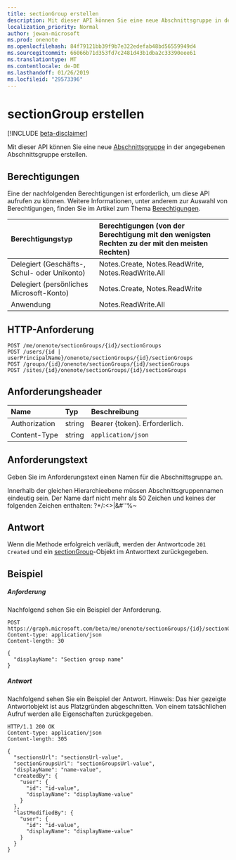 ```yaml
---
title: sectionGroup erstellen
description: Mit dieser API können Sie eine neue Abschnittsgruppe in der angegebenen Abschnittsgruppe erstellen.
localization_priority: Normal
author: jewan-microsoft
ms.prod: onenote
ms.openlocfilehash: 84f79121bb39f9b7e322edefab48bd56559949d4
ms.sourcegitcommit: 66066b71d353fd7c2481d43b1dba2c33390eee61
ms.translationtype: MT
ms.contentlocale: de-DE
ms.lasthandoff: 01/26/2019
ms.locfileid: "29573396"
---
```

# <a name="create-sectiongroup"></a>sectionGroup erstellen

[!INCLUDE [beta-disclaimer](../../includes/beta-disclaimer.md)]

Mit dieser API können Sie eine neue [Abschnittsgruppe](../resources/sectiongroup.md) in der angegebenen Abschnittsgruppe erstellen.
## <a name="permissions"></a>Berechtigungen
Eine der nachfolgenden Berechtigungen ist erforderlich, um diese API aufrufen zu können. Weitere Informationen, unter anderem zur Auswahl von Berechtigungen, finden Sie im Artikel zum Thema [Berechtigungen](/graph/permissions-reference).

|Berechtigungstyp      | Berechtigungen (von der Berechtigung mit den wenigsten Rechten zu der mit den meisten Rechten)              |
|:--------------------|:---------------------------------------------------------|
|Delegiert (Geschäfts-, Schul- oder Unikonto) | Notes.Create, Notes.ReadWrite, Notes.ReadWrite.All    |
|Delegiert (persönliches Microsoft-Konto) | Notes.Create, Notes.ReadWrite    |
|Anwendung | Notes.ReadWrite.All |

## <a name="http-request"></a>HTTP-Anforderung
<!-- { "blockType": "ignored" } -->
```http
POST /me/onenote/sectionGroups/{id}/sectionGroups
POST /users/{id | userPrincipalName}/onenote/sectionGroups/{id}/sectionGroups
POST /groups/{id}/onenote/sectionGroups/{id}/sectionGroups
POST /sites/{id}/onenote/sectionGroups/{id}/sectionGroups
```
## <a name="request-headers"></a>Anforderungsheader
| Name       | Typ | Beschreibung|
|:---------------|:--------|:----------|
| Authorization  | string  | Bearer {token}. Erforderlich. |
| Content-Type | string | `application/json` |

## <a name="request-body"></a>Anforderungstext
Geben Sie im Anforderungstext einen Namen für die Abschnittsgruppe an.

Innerhalb der gleichen Hierarchieebene müssen Abschnittsgruppennamen eindeutig sein. Der Name darf nicht mehr als 50 Zeichen und keines der folgenden Zeichen enthalten: ?*\/:<>|&#''%~

## <a name="response"></a>Antwort

Wenn die Methode erfolgreich verläuft, werden der Antwortcode `201 Created` und ein [sectionGroup](../resources/sectiongroup.md)-Objekt im Antworttext zurückgegeben.

## <a name="example"></a>Beispiel
##### <a name="request"></a>Anforderung
Nachfolgend sehen Sie ein Beispiel der Anforderung.
<!-- {
  "blockType": "request",
  "name": "create_sectiongroup_from_sectiongroup"
}-->
```http
POST https://graph.microsoft.com/beta/me/onenote/sectionGroups/{id}/sectionGroups
Content-type: application/json
Content-length: 30

{
  "displayName": "Section group name"
}
```
##### <a name="response"></a>Antwort
Nachfolgend sehen Sie ein Beispiel der Antwort. Hinweis: Das hier gezeigte Antwortobjekt ist aus Platzgründen abgeschnitten. Von einem tatsächlichen Aufruf werden alle Eigenschaften zurückgegeben.
<!-- {
  "blockType": "response",
  "truncated": true,
  "@odata.type": "microsoft.graph.sectionGroup"
} -->
```http
HTTP/1.1 200 OK
Content-type: application/json
Content-length: 305

{
  "sectionsUrl": "sectionsUrl-value",
  "sectionGroupsUrl": "sectionGroupsUrl-value",
  "displayName": "name-value",  
  "createdBy": {
    "user": {
      "id": "id-value",
      "displayName": "displayName-value"
    }
  },
  "lastModifiedBy": {
    "user": {
      "id": "id-value",
      "displayName": "displayName-value"
    }
  }
}
```

<!-- uuid: 8fcb5dbc-d5aa-4681-8e31-b001d5168d79
2015-10-25 14:57:30 UTC -->
<!--
{
  "type": "#page.annotation",
  "description": "Create SectionGroup",
  "keywords": "",
  "section": "documentation",
  "tocPath": "",
  "suppressions": [
    "Error: /api-reference/beta/api/sectiongroup-post-sectiongroups.md:\r\n      Exception processing links.\r\n    System.ArgumentException: Link Definition was null. Link text: !INCLUDE [beta-disclaimer](../../includes/beta-disclaimer.md)\r\n      at ApiDoctor.Validation.DocFile.get_LinkDestinations()\r\n      at ApiDoctor.Validation.DocSet.ValidateLinks(Boolean includeWarnings, String[] relativePathForFiles, IssueLogger issues, Boolean requireFilenameCaseMatch, Boolean printOrphanedFiles)"
  ]
}
-->
